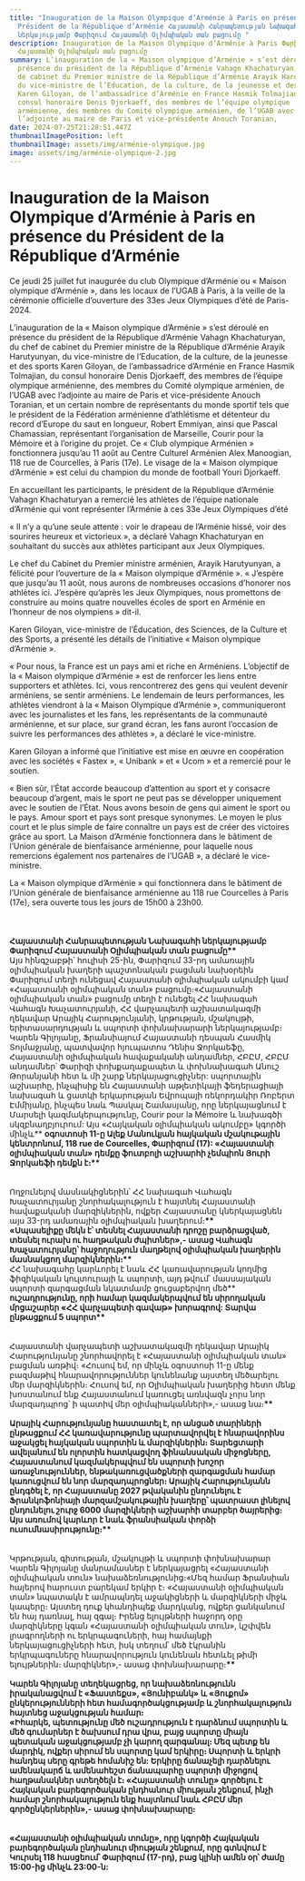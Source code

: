 ```yaml
---
title: "Inauguration de la Maison Olympique d’Arménie à Paris en présence du
  Président de la République d’Arménie Հայաստանի Հանրապետության Նախագահի
  ներկայությամբ Փարիզում Հայաստանի Օլիմպիական տան բացումը "
description: Inauguration de la Maison Olympique d’Arménie à Paris Փարիզում
  Հայաստանի Օլիմպիական տան բացումը
summary: L’inauguration de la « Maison olympique d’Arménie » s’est déroulé en
  présence du président de la République d’Arménie Vahagn Khachaturyan, du chef
  de cabinet du Premier ministre de la République d’Arménie Arayik Harutyunyan,
  du vice-ministre de l’Education, de la culture, de la jeunesse et des sports
  Karen Giloyan, de l’ambassadrice d’Arménie en France Hasmik Tolmajian, du
  consul honoraire Denis Djorkaeff, des membres de l’équipe olympique
  arménienne, des membres du Comité olympique arménien, de l’UGAB avec
  l’adjointe au maire de Paris et vice-présidente Anouch Toranian,
date: 2024-07-25T21:28:51.447Z
thumbnailImagePosition: left
thumbnailImage: assets/img/arménie-olympique.jpg
image: assets/img/arménie-olympique-2.jpg
---
```

# Inauguration de la Maison Olympique d’Arménie à Paris en présence du Président de la République d’Arménie

Ce jeudi 25 juillet fut inaugurée du club Olympique d’Arménie ou « Maison olympique d’Arménie », dans les locaux de l’UGAB à Paris, à la veille de la cérémonie officielle d’ouverture des 33es Jeux Olympiques d’été de Paris-2024.

L’inauguration de la « Maison olympique d’Arménie » s’est déroulé en présence du président de la République d’Arménie Vahagn Khachaturyan, du chef de cabinet du Premier ministre de la République d’Arménie Arayik Harutyunyan, du vice-ministre de l’Education, de la culture, de la jeunesse et des sports Karen Giloyan, de l’ambassadrice d’Arménie en France Hasmik Tolmajian, du consul honoraire Denis Djorkaeff, des membres de l’équipe olympique arménienne, des membres du Comité olympique arménien, de l’UGAB avec l’adjointe au maire de Paris et vice-présidente Anouch Toranian, et un certain nombre de représentants du monde sportif tels que le président de la Fédération arménienne d’athlétisme et détenteur du record d’Europe du saut en longueur, Robert Emmiyan, ainsi que Pascal Chamassian, représentant l’organisation de Marseille, Courir pour la Mémoire et à l’origine du projet. Ce « Club olympique Arménien » fonctionnera jusqu’au 11 août au Centre Culturel Arménien Alex Manoogian, 118 rue de Courcelles, à Paris (17e). Le visage de la « Maison olympique d’Arménie » est celui du champion du monde de football Youri Djorkaeff.

En accueillant les participants, le président de la République d’Arménie Vahagn Khachaturyan a remercié les athlètes de l’équipe nationale d’Arménie qui vont représenter l’Arménie à ces 33e Jeux Olympiques d’été

« Il n’y a qu’une seule attente : voir le drapeau de l’Arménie hissé, voir des sourires heureux et victorieux », a déclaré Vahagn Khachaturyan en souhaitant du succès aux athlètes participant aux Jeux Olympiques.

Le chef du Cabinet du Premier ministre arménien, Arayik Harutyunyan, a félicité pour l’ouverture de la « Maison olympique d’Arménie ». « J’espère que jusqu’au 11 août, nous aurons de nombreuses occasions d’honorer nos athlètes ici. J’espère qu’après les Jeux Olympiques, nous promettons de construire au moins quatre nouvelles écoles de sport en Arménie en l’honneur de nos olympiens » dit-il.

Karen Giloyan, vice-ministre de l’Éducation, des Sciences, de la Culture et des Sports, a présenté les détails de l’initiative « Maison olympique d’Arménie ».

« Pour nous, la France est un pays ami et riche en Arméniens. L’objectif de la « Maison olympique d’Arménie » est de renforcer les liens entre supporters et athlètes. Ici, vous rencontrerez des gens qui veulent devenir arméniens, se sentir arméniens. Le lendemain de leurs performances, les athlètes viendront à la « Maison Olympique d’Arménie », communiqueront avec les journalistes et les fans, les représentants de la communauté arménienne, et sur place, sur grand écran, les fans auront l’occasion de suivre les performances des athlètes », a déclaré le vice-ministre.

Karen Giloyan a informé que l’initiative est mise en œuvre en coopération avec les sociétés « Fastex », « Unibank » et « Ucom » et a remercié pour le soutien.

« Bien sûr, l’État accorde beaucoup d’attention au sport et y consacre beaucoup d’argent, mais le sport ne peut pas se développer uniquement avec le soutien de l’État. Nous avons besoin de gens qui aiment le sport ou le pays. Amour sport et pays sont presque synonymes. Le moyen le plus court et le plus simple de faire connaître un pays est de créer des victoires grâce au sport. La Maison d’Arménie fonctionnera dans le bâtiment de l’Union générale de bienfaisance arménienne, pour laquelle nous remercions également nos partenaires de l’UGAB », a déclaré le vice-ministre.

La « Maison olympique d’Arménie » qui fonctionnera dans le bâtiment de l’Union générale de bienfaisance arménienne au 118 rue Courcelles à Paris (17e), sera ouverte tous les jours de 15h00 à 23h00.\
\
\
\
**Հայաստանի Հանրապետության Նախագահի ներկայությամբ Փարիզում Հայաստանի Օլիմպիական տան բացումը\*\***\
Այս հինգշաբթի՝ հուլիսի 25-ին, Փարիզում 33-րդ ամառային օլիմպիական խաղերի պաշտոնական բացման նախօրեին Փարիզում տեղի ունեցավ Հայաստանի օլիմպիական ակումբի կամ «Հայաստանի օլիմպիական տան» բացումը։«Հայաստանի օլիմպիական տան» բացումը տեղի է ունեցել ՀՀ նախագահ Վահագն Խաչատուրյանի, ՀՀ վարչապետի աշխատակազմի ղեկավար Արայիկ Հարությունյանի, կրթության, մշակույթի, երիտասարդության և սպորտի փոխնախարարի ներկայությամբ։ Կարեն Գիլոյանը, Ֆրանսիայում Հայաստանի դեսպան Հասմիկ Տոլմաջյանը, պատվավոր հյուպատոս Դենիս Ջորկաեֆը, Հայաստանի օլիմպիական հավաքականի անդամներ, ՀԲԸՄ, ՀԲԸՄ անդամներ՝ Փարիզի փոխքաղաքապետ և փոխնախագահ Անուշ Թորանյանի հետ և մի շարք ներկայացուցիչներ: սպորտային աշխարհը, ինչպիսիք են Հայաստանի աթլետիկայի ֆեդերացիայի նախագահ և ցատկի երկարության Եվրոպայի ռեկորդակիր Ռոբերտ Էմմիյանը, ինչպես նաև Պասկալ Շամասյանը, որը ներկայացնում է Մարսելի կազմակերպությունը, Courir pour la Mémoire և նախագծի սկզբնաղբյուրում: Այս «Հայկական օլիմպիական ակումբը» կգործի մինչև\*\* **օգոստոսի 11-ը Ալեք Մանուկյան հայկական մշակութային կենտրոնում, 118 rue de Courcelles, Փարիզում (17): «Հայաստանի օլիմպիական տան» դեմքը ֆուտբոլի աշխարհի չեմպիոն Յուրի Ջորկաեֆի դեմքն է։\*\***\
\
\
Ողջունելով մասնակիցներին՝ ՀՀ նախագահ Վահագն Խաչատուրյանը շնորհակալություն է հայտնել Հայաստանի հավաքականի մարզիկներին, ովքեր Հայաստանը կներկայացնեն այս 33-րդ ամառային օլիմպիական խաղերում։**\*\*\
«Սպասելիքը մեկն է՝ տեսնել Հայաստանի դրոշը բարձրացված, տեսնել ուրախ ու հաղթական ժպիտներ»,- ասաց Վահագն Խաչատուրյանը՝ հաջողություն մաղթելով օլիմպիական խաղերին մասնակցող մարզիկներին։\*\***\
ՀՀ նախագահը կարևորել է նաև ՀՀ կառավարության կողմից ֆիզիկական կուլտուրայի և սպորտի, այդ թվում՝ մասսայական սպորտի զարգացման նկատմամբ ցուցաբերվող մեծ\*\* **ուշադրությունը, որի համար կազմակերպվում են սիրողական մրցաշարեր «ՀՀ վարչապետի գավաթ» խորագրով: Տարվա ընթացքում 5 սպորտ\*\***\
\
\
Հայաստանի վարչապետի աշխատակազմի ղեկավար Արայիկ Հարությունյանը շնորհավորել է «Հայաստանի օլիմպիական տան» բացման առթիվ։ «Հուսով եմ, որ մինչև օգոստոսի 11-ը մենք բազմաթիվ հնարավորություններ կունենանք այստեղ մեծարելու մեր մարզիկներին։ Հուսով եմ, որ Օլիմպիական խաղերից հետո մենք խոստանում ենք Հայաստանում կառուցել առնվազն չորս նոր մարզադպրոց՝ ի պատիվ մեր օլիմպիականների»,- ասաց նա։**\*\***\
\
**Արայիկ Հարությունյանը հաստատել է, որ անցած տարիների ընթացքում ՀՀ կառավարությունը պարտավորվել է հնարավորինս աջակցել հայկական սպորտին և մարզիկներին։ Տարեցտարի ավելանում են ոլորտին հատկացվող ֆինանսական միջոցները, Հայաստանում կազմակերպվում են սպորտի խոշոր առաջնություններ, ենթակառուցվածքների զարգացման համար կառուցվում են նոր մարզադպրոցներ։ Արայիկ Հարությունյանն ընդգծել է, որ Հայաստանը 2027 թվականին ընդունելու է Ֆրանկոֆոնիայի մարզամշակութային խաղերը՝ պատրաստ լինելով ընդունելու շուրջ 6000 մարզիկների աշխարհի տարբեր ծայրերից։ Այս առումով կարևոր է նաև ֆրանսիական փորձի ուսումնասիրությունը։\*\***\
\
\
Կրթության, գիտության, մշակույթի և սպորտի փոխնախարար Կարեն Գիլոյանը մանրամասներ է ներկայացրել «Հայաստանի օլիմպիական տուն» նախաձեռնությունից։«Մեզ համար Ֆրանսիան հայերով հարուստ բարեկամ երկիր է։ «Հայաստանի օլիմպիական տան» նպատակն է ամրապնդել աջակիցների և մարզիկների միջև կապերը։ Այստեղ դուք կհանդիպեք մարդկանց, ովքեր ցանկանում են հայ դառնալ, հայ զգալ։ Իրենց ելույթների հաջորդ օրը մարզիկները կգան «Հայաստանի օլիմպիական տուն», կշփվեն լրագրողների ու երկրպագուների, հայ համայնքի ներկայացուցիչների հետ, իսկ տեղում՝ մեծ էկրանին երկրպագուները հնարավորություն կունենան հետևել թիմի ելույթներին։ մարզիկներ»,- ասաց փոխնախարարը։**\*\***\
\
**Կարեն Գիլոյանը տեղեկացրեց, որ նախաձեռնությունն իրականացվում է «Ֆաստեքս», «Յունիբանկ» և «Յուքոմ» ընկերությունների հետ համագործակցությամբ և շնորհակալություն հայտնեց աջակցության համար։\
«Իհարկե, պետությունը մեծ ուշադրություն է դարձնում սպորտին և մեծ գումարներ է ծախսում դրա վրա, բայց սպորտը միայն պետական ​​աջակցությամբ չի կարող զարգանալ։ Մեզ պետք են մարդիկ, ովքեր սիրում են սպորտը կամ երկիրը։ Սպորտի և երկրի հանդեպ սերը գրեթե հոմանիշ են: Երկիրը ճանաչելի դարձնելու ամենակարճ և ամենահեշտ ճանապարհը սպորտի միջոցով հաղթանակներ ստեղծելն է։ «Հայաստանի տունը» գործելու է Հայկական բարեգործական ընդհանուր միության շենքում, ինչի համար շնորհակալություն ենք հայտնում նաև ՀԲԸՄ մեր գործընկերներին»,- ասաց փոխնախարարը։**\
\
\
**«Հայաստանի օլիմպիական տունը», որը կգործի Հայկական բարեգործական ընդհանուր միության շենքում, որը գտնվում է Կուրսել 118 հասցեում՝ Փարիզում (17-րդ), բաց կլինի ամեն օր՝ ժամը 15:00-ից մինչև 23:00-ն:**